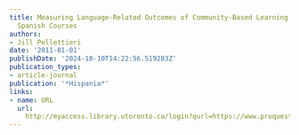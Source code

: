 ```yaml
---
title: Measuring Language-Related Outcomes of Community-Based Learning in Intermediate
  Spanish Courses
authors:
- Jill Pellettieri
date: '2011-01-01'
publishDate: '2024-10-10T14:22:56.519283Z'
publication_types:
- article-journal
publication: '*Hispania*'
links:
- name: URL
  url: 
    http://myaccess.library.utoronto.ca/login?qurl=https://www.proquest.com/docview/889925906?accountid=14771&bdid=38382&_bd=BAM9it%2Bi9G%2FqE9C27p9x7NO%2FlTk%3D
---
```

